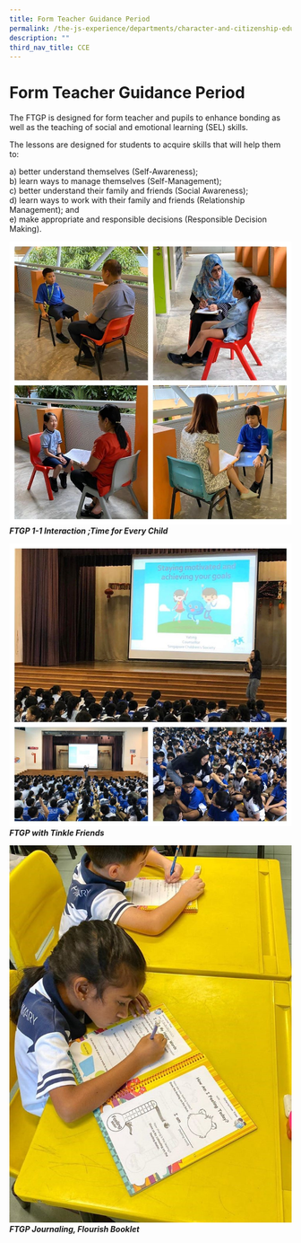 ```yaml
---
title: Form Teacher Guidance Period
permalink: /the-js-experience/departments/character-and-citizenship-education-cce/form-teacher-guidance-period/
description: ""
third_nav_title: CCE
---
```

# **Form Teacher Guidance Period**

The FTGP is designed for form teacher and pupils to enhance bonding as well as the teaching of social and emotional learning (SEL) skills. 

The lessons are designed for students to acquire skills that will help them to:

a) better understand themselves (Self-Awareness);  
b) learn ways to manage themselves (Self-Management);   
c) better understand their family and friends (Social Awareness);   
d) learn ways to work with their family and friends (Relationship Management); and   
e) make appropriate and responsible decisions (Responsible Decision Making).

![](/images/Pic%201.jpg)
_**FTGP 1-1 Interaction ;Time for Every Child**_

![](/images/pic%203.jpg)
_**FTGP with Tinkle Friends**_

![](/images/Pic%202.jpg)
_**FTGP Journaling, Flourish Booklet**_
